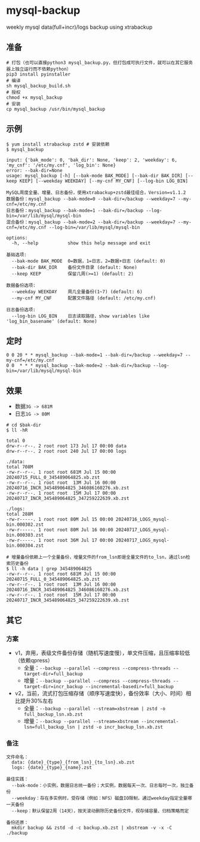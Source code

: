 # mysql-backup

weekly mysql data(full+incr)/logs backup using xtrabackup

## 准备

```shell
# 打包（也可以直接python3 mysql_backup.py，但打包成可执行文件，就可以在其它服务器上独立运行而不依赖python）
pip3 install pyinstaller
# 编译
sh mysql_backup_build.sh
# 授权
chmod +x mysql_backup
# 安装
cp mysql_backup /usr/bin/mysql_backup
```

## 示例

```shell
$ yum install xtrabackup zstd # 安装依赖
$ mysql_backup

input: {'bak_mode': 0, 'bak_dir': None, 'keep': 2, 'weekday': 6, 'my_cnf': '/etc/my.cnf', 'log_bin': None}
error: --bak-dir=None
usage: mysql_backup [-h] [--bak-mode BAK_MODE] [--bak-dir BAK_DIR] [--keep KEEP] [--weekday WEEKDAY] [--my-cnf MY_CNF] [--log-bin LOG_BIN]

MySQL周度全量、增量、日志备份，使用xtrabackup+zstd最佳组合，Version=v1.1.2
数据备份：mysql_backup --bak-mode=0 --bak-dir=/backup --weekday=7 --my-cnf=/etc/my.cnf
日志备份：mysql_backup --bak-mode=1 --bak-dir=/backup --log-bin=/var/lib/mysql/mysql-bin
混合备份：mysql_backup --bak-mode=2 --bak-dir=/backup --weekday=7 --my-cnf=/etc/my.cnf --log-bin=/var/lib/mysql/mysql-bin

options:
  -h, --help           show this help message and exit

基础选项:
  --bak-mode BAK_MODE  0=数据，1=日志，2=数据+日志 (default: 0)
  --bak-dir BAK_DIR    备份文件目录 (default: None)
  --keep KEEP          保留几周(>=1) (default: 2)

数据备份选项:
  --weekday WEEKDAY    周几全量备份(1~7) (default: 6)
  --my-cnf MY_CNF      配置文件路径 (default: /etc/my.cnf)

日志备份选项:
  --log-bin LOG_BIN    日志读取路径，show variables like 'log_bin_basename' (default: None)
```

## 定时

```crontab
0 0 20 * * mysql_backup --bak-mode=1 --bak-dir=/backup --weekday=7 --my-cnf=/etc/my.cnf
0 0  * * * mysql_backup --bak-mode=2 --bak-dir=/backup --log-bin=/var/lib/mysql/mysql-bin
```

## 效果

- 数据`3G -> 681M`
- 日志`1G -> 80M`

```shell
# cd $bak-dir
$ ll -hR

total 0
drw-r--r--. 2 root root 173 Jul 17 00:00 data
drw-r--r--. 2 root root 240 Jul 17 00:00 logs

./data:
total 708M
-rw-r--r--. 1 root root 681M Jul 15 00:00 20240715_FULL_0_345489064825.xb.zst
-rw-r--r--. 1 root root  13M Jul 16 00:00 20240716_INCR_345489064825_346086160276.xb.zst
-rw-r--r--. 1 root root  15M Jul 17 00:00 20240717_INCR_345489064825_347259222639.xb.zst

./logs:
total 288M
-rw-r-----. 1 root root 80M Jul 15 00:00 20240716_LOGS_mysql-bin.000302.zst
-rw-r-----. 1 root root 80M Jul 16 00:00 20240717_LOGS_mysql-bin.000303.zst
-rw-r-----. 1 root root 36M Jul 17 00:00 20240717_LOGS_mysql-bin.000304.zst

# 增量备份依赖上一个全量备份，增量文件的from_lsn即是全量文件的to_lsn，通过lsn检索历史备份
$ ll -h data | grep 345489064825
-rw-r--r--. 1 root root 681M Jul 15 00:00 20240715_FULL_0_345489064825.xb.zst
-rw-r--r--. 1 root root  13M Jul 16 00:00 20240716_INCR_345489064825_346086160276.xb.zst
-rw-r--r--. 1 root root  15M Jul 17 00:00 20240717_INCR_345489064825_347259222639.xb.zst
```

## 其它

### 方案

- v1，弃用，表级文件备份存储（随机写速度慢），单文件压缩，且压缩率较低（依赖qpress）
    - 全量：`--backup --parallel --compress --compress-threads --target-dir=full_backup`
    - 增量：`--backup --parallel --compress --compress-threads --target-dir=incr_backup --incremental-basedir=full_backup`
- v2，当前，流式打包压缩存储（顺序写速度快），备份效率（大小、时间）相比提升30%左右
    - 全量：`--backup --parallel --stream=xbstream | zstd -o full_backup_lsn.xb.zst`
    - 增量：`--backup --parallel --stream=xbstream --incremental-lsn=full_backup_lsn | zstd -o incr_backup_lsn.xb.zst`

### 备注

```
文件命名：
  data: {date}_{type}_{from_lsn}_{to_lsn}.xb.zst
  logs: {date}_{type}_{name}.zst

最佳实践：
  --bak-mode：小实例，数据日志统一备份；大实例，数据每天一次、日志每时一次，独立备份
  --weekday：存在多实例时，受存储（例如：NFS）磁盘IO限制，通过weekday指定全量哪一天备份
  --keep：默认保留2周（14天），按天滚动删除历史备份文件，视存储容量、归档策略而定

备份还原：
  mkdir backup && zstd -d -c backup.xb.zst | xbstream -v -x -C ./backup
```
